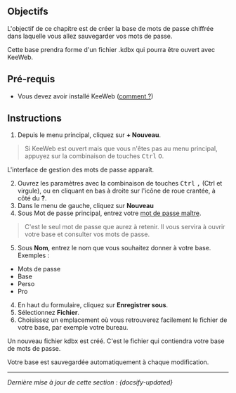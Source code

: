 ## Objectifs

L'objectif de ce chapitre est de créer la base de mots de passe chiffrée dans laquelle vous allez sauvegarder vos mots de passe.

Cette base prendra forme d'un fichier .kdbx qui pourra être ouvert avec KeeWeb.  

## Pré-requis

- Vous devez avoir installé KeeWeb ([comment ?](fr/keeweb-installing.md))

## Instructions

1. Depuis le menu principal, cliquez sur **+ Nouveau**.

> Si KeeWeb est ouvert mais que vous n'êtes pas au menu principal, appuyez sur la combinaison de touches <kbd>Ctrl</kbd> <kbd>O</kbd>.

L'interface de gestion des mots de passe apparaît.

2. Ouvrez les paramètres avec la combinaison de touches <kbd>Ctrl</kbd> <kbd>,</kbd> (Ctrl et virgule), ou en cliquant en bas à droite sur l'icône de roue crantée, à côté du **?**.
3. Dans le menu de gauche, cliquez sur **Nouveau**
4. Sous Mot de passe principal, entrez votre [mot de passe maître](fr/master-password.md).

> C'est le seul mot de passe que aurez à retenir. Il vous servira à ouvrir votre base et consulter vos mots de passe.

5. Sous **Nom**, entrez le nom que vous souhaitez donner à votre base. Exemples :
  - Mots de passe
  - Base
  - Perso
  - Pro
4. En haut du formulaire, cliquez sur **Enregistrer sous**.
5. Sélectionnez **Fichier**.
6. Choisissez un emplacement où vous retrouverez facilement le fichier de votre base, par exemple votre bureau.

Un nouveau fichier kdbx est créé. C'est le fichier qui contiendra votre base de mots de passe.

Votre base est sauvegardée automatiquement à chaque modification.

---

*Dernière mise à jour de cette section : {docsify-updated}*
